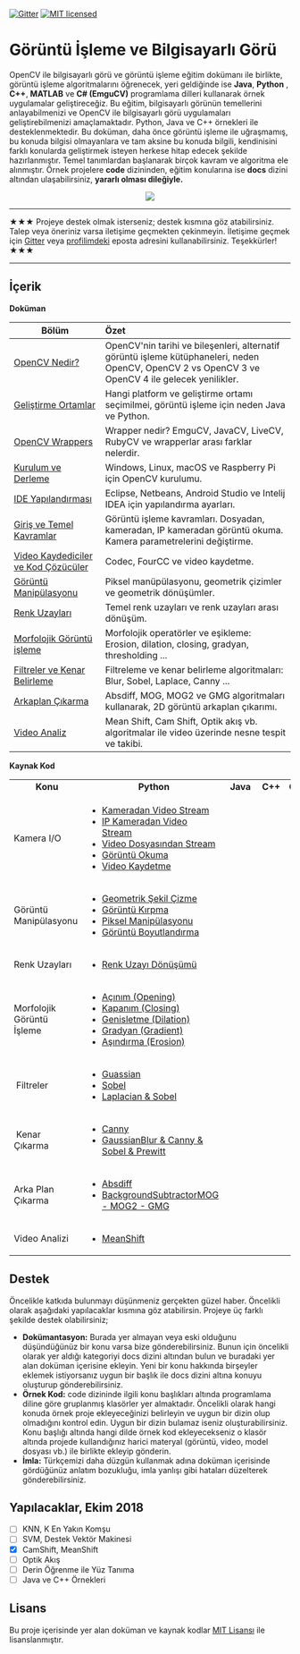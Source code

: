 
[![Gitter](https://img.shields.io/gitter/room/nwjs/nw.js.svg)](https://gitter.im/opencv-turkish-tutorial) [![MIT licensed](https://img.shields.io/badge/license-MIT-blue.svg)](#)


# Görüntü İşleme ve Bilgisayarlı Görü

OpenCV ile bilgisayarlı görü ve görüntü işleme eğitim dokümanı ile birlikte, görüntü işleme algoritmalarını öğrenecek, yeri geldiğinde ise **Java**, **Python** , **C++**, **MATLAB** ve **C# (EmguCV)** programlama dilleri kullanarak örnek uygulamalar geliştireceğiz. Bu eğitim, bilgisayarlı görünün temellerini anlayabilmenizi ve OpenCV ile bilgisayarlı görü uygulamaları geliştirebilmenizi amaçlamaktadır. Python, Java ve C++ örnekleri ile desteklenmektedir. Bu doküman, daha önce görüntü işleme ile uğraşmamış, bu konuda bilgisi olmayanlara ve tam aksine bu konuda bilgili, kendinisini farklı konularda geliştirmek  isteyen herkese hitap edecek şekilde hazırlanmıştır. Temel tanımlardan başlanarak birçok kavram ve algoritma ele alınmıştır. Örnek projelere **code** dizininden, eğitim konularına ise **docs** dizini altından ulaşabilirsiniz, **yararlı olması dileğiyle.**
<p align="center">

<img src="https://opencv.org/assets/theme/logo.png">
</p>

---

<p align="center">


 ★★★ Projeye destek olmak isterseniz; destek kısmına göz atabilirsiniz. Talep veya öneriniz varsa iletişime geçmekten çekinmeyin. İletişime geçmek için <a href="https://gitter.im/opencv-turkish-tutorial">Gitter</a> veya  <a href="https://github.com/mesutpiskin">profilimdeki</a> eposta adresini kullanabilirsiniz. Teşekkürler! ★★★
</p>

---

## İçerik

**Doküman**

| Bölüm |Özet|
|----------|:--------|
| [OpenCV Nedir?](/docs/1-opencv-nedir.md)|OpenCV'nin tarihi ve bileşenleri, alternatif görüntü işleme kütüphaneleri, neden OpenCV, OpenCV 2 vs OpenCV 3 ve OpenCV 4 ile gelecek yenilikler.|
| [Geliştirme Ortamlar](/docs/2-gelistirme-ortamlari.md) |Hangi platform ve geliştirme ortamı seçimilmei, görüntü işleme için neden Java ve Python.|
| [OpenCV Wrappers](/docs/3-opencv-wrappers.md) |Wrapper nedir? EmguCV, JavaCV, LiveCV, RubyCV ve wrapperlar arası farklar nelerdir.|
| [Kurulum ve Derleme](/docs/4-opencv-kurulumlar.md) |Windows, Linux, macOS ve Raspberry Pi için OpenCV kurulumu.|
| [IDE Yapılandırması](/docs/5-ide-yapilandirmasi.md) |Eclipse, Netbeans, Android Studio ve Intelij IDEA için yapılandırma ayarları.|
| [Giriş ve Temel Kavramlar](/docs/6-giris-temel-kavramlar.md) |Görüntü işleme kavramları. Dosyadan, kameradan, IP kameradan görüntü okuma. Kamera parametrelerini değiştirme.|
| [Video Kaydediciler ve Kod Çözücüler](/docs/7-video-kaydediciler-codec.md) |Codec, FourCC ve video kaydetme.|
| [Görüntü Manipülasyonu](/docs/8-goruntu-manipulasyonu.md) |Piksel manüpülasyonu, geometrik çizimler ve geometrik dönüşümler.|
| [Renk Uzayları](/docs/9-renk-uzaylari.md) |Temel renk uzayları ve renk uzayları arası dönüşüm.|
| [Morfolojik Görüntü işleme](/docs/10-morfolojik-goruntu-isleme.md) |Morfolojik operatörler ve eşikleme: Erosion, dilation, closing, gradyan, thresholding ...|
| [Filtreler ve Kenar Belirleme](/docs/11-filtreler-ve-kenar-belirleme.md) |Filtreleme ve kenar belirleme algoritmaları: Blur, Sobel, Laplace, Canny ...|
| [Arkaplan Çıkarma](/docs/12-arka-plan-cikarma.md) | Absdiff, MOG, MOG2 ve GMG algoritmaları kullanarak, 2D görüntü arkaplan çıkarımı.|
| [Video Analiz](/docs/13-video-analiz.md) |Mean Shift, Cam Shift, Optik akış vb. algoritmalar ile video üzerinde nesne tespit ve takibi. |



**Kaynak Kod**

<table style="width: 100%;">
<tbody>
<tr>
<td style="text-align: center;"><strong>&nbsp;Konu</strong></td>
<td style="text-align: center;"><strong>&nbsp;Python</strong></td>
<td style="text-align: center;"><strong>&nbsp;Java</strong></td>
<td style="text-align: center;"><strong>&nbsp;C++</strong></td>
<td style="text-align: center;"><strong>C#</strong></td>
<td style="text-align: center;"><strong>MATLAB</strong></td>
 
</tr>
<tr>
<td>Kamera I/O</td>
<td>
<ul>
<li><a href="/code/kamera-io/python/webcamden-oku.py">Kameradan Video Stream</a></li>
<li><a href="/code/kamera-io/python/ip-kameradan-oku.py">IP Kameradan Video Stream</a></li>
<li><a href="/code/kamera-io/python/video-dosyasi-oku.py">Video Dosyasından Stream</a></li>
<li><a href="/code/kamera-io/python/resim-oku.py">G&ouml;r&uuml;nt&uuml; Okuma</a></li>
<li><a href="/code/kamera-io/python/video-kaydet.py">Video Kaydetme</a></li>
</ul>
</td>
<td>&nbsp;</td>
<td>&nbsp;</td>
<td>&nbsp;</td>
 <td>&nbsp;</td>
</tr>
<tr>
<td>G&ouml;r&uuml;nt&uuml; Manip&uuml;lasyonu</td>
<td>
<ul>
<li><a href="/code/goruntu-manipulasyonu/python/geometrik-sekiller.py">Geometrik Şekil &Ccedil;izme</a></li>
<li><a href="/code/goruntu-manipulasyonu/python/goruntu-kirpma.py">G&ouml;r&uuml;nt&uuml; Kırpma</a></li>
<li><a href="/code/goruntu-manipulasyonu/python/piksel-manupulasyonu.py">Piksel Manip&uuml;lasyonu</a></li>
<li><a href="/code/goruntu-manipulasyonu/python/yeniden-boyutlandirma.py">G&ouml;r&uuml;nt&uuml; Boyutlandırma</a></li>
</ul>
</td>
<td>&nbsp;</td>
<td>&nbsp;</td>
<td>&nbsp;</td>
 <td>&nbsp;</td>
</tr>
<tr>
<td>Renk Uzayları</td>
<td>
<ul>
<li><a href="/code/renk-uzaylari/python/renk-uzayi-donusumu.py">Renk Uzayı D&ouml;n&uuml;ş&uuml;m&uuml;</a></li>
</ul>
</td>
<td>&nbsp;</td>
<td>&nbsp;</td>
<td>&nbsp;</td>
 <td>&nbsp;</td>
</tr>
<tr>
<td>Morfolojik G&ouml;r&uuml;nt&uuml; İşleme</td>
<td>
<ul>
<li><a href="/code/morfolojik-goruntu-isleme/python/acinim-opening.py">A&ccedil;ınım (Opening)</a></li>
<li><a href="/code/morfolojik-goruntu-isleme/python/kapanim-closing.py">Kapanım (Closing)</a></li>
<li><a href="/code/morfolojik-goruntu-isleme/python/genisletme-dilation.py">Genisletme (Dilation)</a></li>
<li><a href="/code/morfolojik-goruntu-isleme/python/gradient.py">Gradyan (Gradient)</a></li>
<li><a href="/code/morfolojik-goruntu-isleme/python/asindirme-erozyon.py">Aşındırma (Erosion)</a></li>
</ul>
</td>
<td>&nbsp;</td>
<td>&nbsp;</td>
<td>&nbsp;</td>
 <td>&nbsp;</td>
</tr>
<tr>
<td>&nbsp;Filtreler</td>
<td>
<ul>
<li><a href="/code/filtreleme/python/guasian.py">Guassian</a></li>
<li><a href="/code/filtreleme/python/sobel.py">Sobel</a></li>
<li><a href="/code/filtreleme/python/laplacian-sobel.py">Laplacian &amp; Sobel</a></li>
</ul>
</td>
<td>&nbsp;</td>
<td>&nbsp;</td>
<td>&nbsp;</td>
<td>&nbsp;</td>
</tr>
<tr>
<td>&nbsp;Kenar &Ccedil;ıkarma</td>
<td>
<ul>
<li><a href="/code/kenar-belirleme/python/canny.py">Canny</a></li>
<li><a href="code/kenar-belirleme/python/kenar-belirleme-toplu.py">GaussianBlur &amp; Canny &amp; Sobel &amp;&nbsp;Prewitt</a></li>
</ul>
</td>
<td>&nbsp;</td>
<td>&nbsp;</td>
<td>&nbsp;</td>
 <td>&nbsp;</td>
</tr>
<tr>
<td>Arka Plan &Ccedil;ıkarma</td>
<td>
<ul>
<li><a href="/code/arkaplan-cikarma/python/absdif.py">Absdiff</a></li>
<li><a href="/code/arkaplan-cikarma/python/background-subtractor-gmg.py">BackgroundSubtractorMOG - MOG2 - GMG</a></li>
</ul>
</td>
<td>&nbsp;</td>
<td>&nbsp;</td>
<td>&nbsp;</td>
 <td>&nbsp;</td>
</tr>
<tr>
<td>Video Analizi</td>
<td>
<ul>
<li><a href="/code/video-analiz/python/meanshift.py">MeanShift</a></li>
</ul>
</td>
<td>&nbsp;</td>
<td>&nbsp;</td>
<td>&nbsp;</td>
 <td>&nbsp;</td>
</tr>
</tbody>
</table>


## Destek

Öncelikle katkıda bulunmayı düşünmeniz gerçekten güzel haber. Öncelikli olarak aşağıdaki yapılacaklar kısmına göz atabilirsin. Projeye  üç farklı şekilde destek olabilirsiniz;

* **Dokümantasyon:** Burada yer almayan veya eski olduğunu düşündüğünüz bir konu varsa bize gönderebilirsiniz. Bunun için öncelikli olarak yer aldığı kategoriyi docs dizini altından bulun ve buradaki yer alan doküman içerisine ekleyin. Yeni bir konu hakkında birşeyler eklemek istiyorsanız uygun bir başlık ile docs dizini altına konuyu oluşturup gönderebilirsiniz.
* **Örnek Kod:** code dizininde ilgili konu başlıkları altında programlama diline göre gruplanmış klasörler yer almaktadır. Öncelikli olarak hangi konuda örnek proje ekleyeceğinizi belirleyin ve uygun bir dizin olup olmadığını kontrol edin. Uygun bir dizin bulamaz iseniz oluşturabilirsiniz. Konu başlığı altında hangi dilde örnek kod ekleyecekseniz o klasör altında projede kullandığınız harici materyal (görüntü, video, model dosyası vb.) ile birlikte ekleyip gönderin.
* **İmla:** Türkçemizi daha düzgün kullanmak adına doküman içerisinde gördüğünüz anlatım bozukluğu, imla yanlışı gibi hataları düzelterek gönderebilirsiniz.


## Yapılacaklar, Ekim 2018

- [ ] KNN, K En Yakın Komşu
- [ ] SVM, Destek Vektör Makinesi
- [x] CamShift, MeanShift
- [ ] Optik Akış
- [ ] Derin Öğrenme ile Yüz Tanıma
- [ ] Java ve C++ Örnekleri

## Lisans
Bu proje içerisinde yer alan doküman ve kaynak kodlar [MIT Lisansı](/LICENSE) ile lisanslanmıştır.
